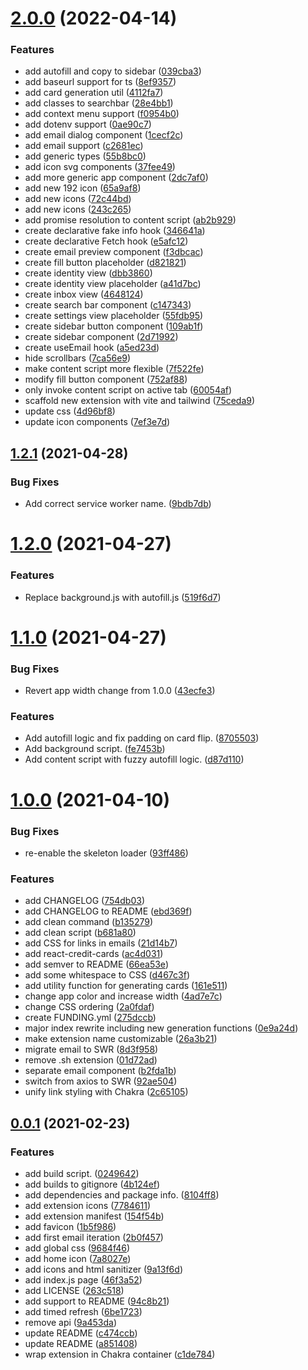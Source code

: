 # [2.0.0](https://github.com/raslan/throwaway/compare/1.2.1...2.0.0) (2022-04-14)


### Features

* add autofill and copy to sidebar ([039cba3](https://github.com/raslan/throwaway/commit/039cba34c5d1c82a08fcf3dac73d803a392cf369))
* add baseurl support for ts ([8ef9357](https://github.com/raslan/throwaway/commit/8ef93570e1483f8ca51a2c1aaf64f3fc0c924eb8))
* add card generation util ([4112fa7](https://github.com/raslan/throwaway/commit/4112fa7f5097fbde158c1b4f35ea2d1ac8953a1b))
* add classes to searchbar ([28e4bb1](https://github.com/raslan/throwaway/commit/28e4bb1e37e914eaec6fecee5da9acc9ef351982))
* add context menu support ([f0954b0](https://github.com/raslan/throwaway/commit/f0954b0be5a60587ce92d176a68227a9a414d2b2))
* add dotenv support ([0ae90c7](https://github.com/raslan/throwaway/commit/0ae90c7abd1c22f9e397dad6e043f0b0ac32567e))
* add email dialog component ([1cecf2c](https://github.com/raslan/throwaway/commit/1cecf2c7b75a7e695f8652684c8f5c89fb1d2fdd))
* add email support ([c2681ec](https://github.com/raslan/throwaway/commit/c2681ec84494b11cda9fb14cfb718200df250a8b))
* add generic types ([55b8bc0](https://github.com/raslan/throwaway/commit/55b8bc0eef2550608041548084331a0e6b56e140))
* add icon svg components ([37fee49](https://github.com/raslan/throwaway/commit/37fee49e4d552378896232e667eba45c72e6bd8f))
* add more generic app component ([2dc7af0](https://github.com/raslan/throwaway/commit/2dc7af07abfcd8f71b51d156521bc361066ae4e9))
* add new 192 icon ([65a9af8](https://github.com/raslan/throwaway/commit/65a9af8ce91be2763c4e5c02905dc5808980c2eb))
* add new icons ([72c44bd](https://github.com/raslan/throwaway/commit/72c44bdd8cbd637711d20fc64fe572d6dd34c7d4))
* add new icons ([243c265](https://github.com/raslan/throwaway/commit/243c26546f5094c061f5d5a12247514422a0b47a))
* add promise resolution to content script ([ab2b929](https://github.com/raslan/throwaway/commit/ab2b9296694bca5abd7246e93fb0421169d7f088))
* create declarative fake info hook ([346641a](https://github.com/raslan/throwaway/commit/346641a50bc75d35fd05e30892ad0fd3f284c47e))
* create declarative Fetch hook ([e5afc12](https://github.com/raslan/throwaway/commit/e5afc123da971638fd1528d49b61016cbb008e46))
* create email preview component ([f3dbcac](https://github.com/raslan/throwaway/commit/f3dbcac92d7145c531694ca56a957668c1d324a3))
* create fill button placeholder ([d821821](https://github.com/raslan/throwaway/commit/d8218212e0b4723530205697760d9eedcf65c80b))
* create identity view ([dbb3860](https://github.com/raslan/throwaway/commit/dbb3860d3f756d58a21efb1a5f72b1d1e7f7221a))
* create identity view placeholder ([a41d7bc](https://github.com/raslan/throwaway/commit/a41d7bc28d3f3b3fff125f7fd000e78c354cc032))
* create inbox view ([4648124](https://github.com/raslan/throwaway/commit/46481246c4c60dd8ee7c36a4f64a937edd2c728a))
* create search bar component ([c147343](https://github.com/raslan/throwaway/commit/c147343ee7048142b5268eddd17b3f83d9e38030))
* create settings view placeholder ([55fdb95](https://github.com/raslan/throwaway/commit/55fdb9594e509b7cc810440837624240ec74d7aa))
* create sidebar button component ([109ab1f](https://github.com/raslan/throwaway/commit/109ab1fca8760c6f239fcbdd633df79142adc54a))
* create sidebar component ([2d71992](https://github.com/raslan/throwaway/commit/2d71992d4287927c1202c1caa6f7fb3c9baaa342))
* create useEmail hook ([a5ed23d](https://github.com/raslan/throwaway/commit/a5ed23da1865f2a8b44c3e8c0d9b49dfc74fc756))
* hide scrollbars ([7ca56e9](https://github.com/raslan/throwaway/commit/7ca56e944ea80d648c33366669cb6933df992cc1))
* make content script more flexible ([7f522fe](https://github.com/raslan/throwaway/commit/7f522fedf2296c50753b9f0066c8a32640f18adc))
* modify fill button component ([752af88](https://github.com/raslan/throwaway/commit/752af88b079056725d214096417b8ac48018e5f0))
* only invoke content script on active tab ([60054af](https://github.com/raslan/throwaway/commit/60054af806db72a7b82b6ed930b57e1f8adef0b9))
* scaffold new extension with vite and tailwind ([75ceda9](https://github.com/raslan/throwaway/commit/75ceda98588609cb966935f4cfb11e402f3cd835))
* update css ([4d96bf8](https://github.com/raslan/throwaway/commit/4d96bf847f620f3de0edea76be7e0b22c9930d63))
* update icon components ([7ef3e7d](https://github.com/raslan/throwaway/commit/7ef3e7d4f74e911fba72d8e4bc0f2e69b82ac7c2))



## [1.2.1](https://github.com/raslan/throwaway/compare/1.2.0...1.2.1) (2021-04-28)


### Bug Fixes

* Add correct service worker name. ([9bdb7db](https://github.com/raslan/throwaway/commit/9bdb7db6be7846d95564cf76087cabcb603a17f2))



# [1.2.0](https://github.com/raslan/throwaway/compare/1.1.0...1.2.0) (2021-04-27)


### Features

* Replace background.js with autofill.js ([519f6d7](https://github.com/raslan/throwaway/commit/519f6d73672343fb18764b13381afb4cc44156d1))



# [1.1.0](https://github.com/raslan/throwaway/compare/1.0.0...1.1.0) (2021-04-27)


### Bug Fixes

* Revert app width change from 1.0.0 ([43ecfe3](https://github.com/raslan/throwaway/commit/43ecfe36c6dfaaddd8edb1d7eeae1444d7da8fd3))


### Features

* Add autofill logic and fix padding on card flip. ([8705503](https://github.com/raslan/throwaway/commit/8705503d538271234cfc9dc0e65c1808cc31ccbd))
* Add background script. ([fe7453b](https://github.com/raslan/throwaway/commit/fe7453b5f944a2d168b6011313c15719bfcbfdc7))
* Add content script with fuzzy autofill logic. ([d87d110](https://github.com/raslan/throwaway/commit/d87d11032e33074af46803a2418e2ed4f9b3d99e))



# [1.0.0](https://github.com/raslan/throwaway/compare/0.0.1...1.0.0) (2021-04-10)


### Bug Fixes

* re-enable the skeleton loader ([93ff486](https://github.com/raslan/throwaway/commit/93ff4867df7082348de06a4e9a359d29e60ca79f))


### Features

* add CHANGELOG ([754db03](https://github.com/raslan/throwaway/commit/754db03316f48dbb655586f57b4474fa296247ff))
* add CHANGELOG to README ([ebd369f](https://github.com/raslan/throwaway/commit/ebd369ff5f917b8f4baa031b753ec6c4d60fe981))
* add clean command ([b135279](https://github.com/raslan/throwaway/commit/b135279180604524af5911766c6e8c3ddba151f4))
* add clean script ([b681a80](https://github.com/raslan/throwaway/commit/b681a80c638cbe7d885b5a121136d8b66ec02189))
* add CSS for links in emails ([21d14b7](https://github.com/raslan/throwaway/commit/21d14b77551887f77725e05af1b34825e8866dcc))
* add react-credit-cards ([ac4d031](https://github.com/raslan/throwaway/commit/ac4d0311f416d60a9840eeba4aef3dd44c76bb2c))
* add semver to README ([66ea53e](https://github.com/raslan/throwaway/commit/66ea53e31d69d3f649d0ba11f9abf1143d06c71b))
* add some whitespace to CSS ([d467c3f](https://github.com/raslan/throwaway/commit/d467c3f5d2bb4279fa67a24ecec33174a7c06b20))
* add utility function for generating cards ([161e511](https://github.com/raslan/throwaway/commit/161e511e2f151ca461e9d734a4871bc092ea01b9))
* change app color and increase width ([4ad7e7c](https://github.com/raslan/throwaway/commit/4ad7e7c85443d51436ad5dc0b5bd6146fc997e74))
* change CSS ordering ([2a0fdaf](https://github.com/raslan/throwaway/commit/2a0fdafbf4350131c47da69068db1140507ad446))
* create FUNDING.yml ([275dccb](https://github.com/raslan/throwaway/commit/275dccb999cb07d8055e8810ce58c1c0ff1c3689))
* major index rewrite including new generation functions ([0e9a24d](https://github.com/raslan/throwaway/commit/0e9a24dd5c7d2c15e2d648d4739532d4fd3d2900))
* make extension name customizable ([26a3b21](https://github.com/raslan/throwaway/commit/26a3b2121ab6d85c313d0ba22d07aa4a3b8c429c))
* migrate email to SWR ([8d3f958](https://github.com/raslan/throwaway/commit/8d3f9586a175323c0d6b08e10d470c1d42d54ddc))
* remove .sh extension ([01d72ad](https://github.com/raslan/throwaway/commit/01d72ad0c044f3844d6306f9ea9e6571e0ec240f))
* separate email component ([b2fda1b](https://github.com/raslan/throwaway/commit/b2fda1b934ec686e8a87919ae3434752e3c3771c))
* switch from axios to SWR ([92ae504](https://github.com/raslan/throwaway/commit/92ae504d42ea1f92cedcf5ee72d73f66b63996e7))
* unify link styling with Chakra ([2c65105](https://github.com/raslan/throwaway/commit/2c65105d0618e4ec7f2023166fc3dafcc85c2301))



## [0.0.1](https://github.com/raslan/throwaway/compare/8104ff8546866c4ad8a7bae02c87a455a3e44bd1...0.0.1) (2021-02-23)


### Features

* add build script. ([0249642](https://github.com/raslan/throwaway/commit/0249642cedf9ff3f6d9bc8fad40c98d1b6fabced))
* add builds to gitignore ([4b124ef](https://github.com/raslan/throwaway/commit/4b124efc9cf246f679fa8fb3a3cf42dfe5a8afcf))
* add dependencies and package info. ([8104ff8](https://github.com/raslan/throwaway/commit/8104ff8546866c4ad8a7bae02c87a455a3e44bd1))
* add extension icons ([7784611](https://github.com/raslan/throwaway/commit/77846113e58976d20cef45488f97965ccd0432d6))
* add extension manifest ([154f54b](https://github.com/raslan/throwaway/commit/154f54b666632de2a539a2e4ab34230109055dd6))
* add favicon ([1b5f986](https://github.com/raslan/throwaway/commit/1b5f98698fadab6abce41845663acf22a14fe775))
* add first email iteration ([2b0f457](https://github.com/raslan/throwaway/commit/2b0f457e3097db18e8b28dbfbc603081540bd2be))
* add global css ([9684f46](https://github.com/raslan/throwaway/commit/9684f46849686da8286dbb5819802b06e510b853))
* add home icon ([7a8027e](https://github.com/raslan/throwaway/commit/7a8027e5ca0e3064f25a44ae02de74a90b05a97f))
* add icons and html sanitizer ([9a13f6d](https://github.com/raslan/throwaway/commit/9a13f6d8fd2c2fdfd5f4e7727213b4b8d5a1bbc2))
* add index.js page ([46f3a52](https://github.com/raslan/throwaway/commit/46f3a52938b1cc677b82054332c71228c6f7d43b))
* add LICENSE ([263c518](https://github.com/raslan/throwaway/commit/263c518ef99443826a93acdb1e6f3a09f76e9033))
* add support to README ([94c8b21](https://github.com/raslan/throwaway/commit/94c8b214ad8fb4ff37663953d9d01be6df5bfcc1))
* add timed refresh ([6be1723](https://github.com/raslan/throwaway/commit/6be17232afca66db5374d121449433398b23172b))
* remove api ([9a453da](https://github.com/raslan/throwaway/commit/9a453da2078b27b508e43ab7d373a70b19a08a47))
* update README ([c474ccb](https://github.com/raslan/throwaway/commit/c474ccb6a4b4b9c2bfc89c1b701ea24d9cd4da70))
* update README ([a851408](https://github.com/raslan/throwaway/commit/a851408dc0004903c98d5892498befcf0df5eaff))
* wrap extension in Chakra container ([c1de784](https://github.com/raslan/throwaway/commit/c1de784c5385d34c0216a722755c7efdfc2c807d))



